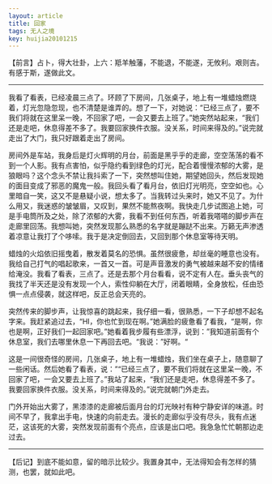 ```yaml
---
layout: article
title: 回家
tags: 无人之境
key: huijia20101215
---
```


【前言】占卜，得大壮卦，上六：羝羊触藩，不能退，不能遂，无攸利。艰则吉。有感于斯，遂做此文。

<!--more-->

*****

我看了看表，已经凌晨三点了。环顾了下房间，几张桌子，地上有一堆蜡烛燃烧着，灯光忽隐忽现，也不清楚是谁弄的。想了一下，对她说：“已经三点了，要不我们将就在这里呆一晚，不回家了吧，一会又要去上班了。”她突然站起来，“我们还是走吧，休息得差不多了。我要回家换件衣服。没关系，时间来得及的。”说完就走出了大门，我只好跟着走出了房间。

房间外是车站，我身后是灯火辉明的月台，前面是黑乎乎的走廊，空空荡荡的看不到一个人影。我有点害怕，似乎隐约看到绿色的灯光，配合着慢慢浓郁的大雾，是狼眼吗？这个念头不禁让我抖索了一下，突然想叫住她，期望她回头，然后发现她的面目变成了邪恶的魔鬼一般。我回头看了看月台，依旧灯光明亮，空空如也。心里暗自一笑，这又不是悬疑小说，想太多了。当我转过头来时，她又不见了。为什么用又，我迷惑的皱皱眉，又叹到，果然不能熬夜啊。我快走几步试图追上她，可是手电筒所及之处，除了浓郁的大雾，我看不到任何东西，听着我嗒嗒的脚步声在走廊里回荡。我想叫她，突然发现那么熟悉的名字就是蹦跶不出来。万籁无声渗透着凉意让我打了个哆嗦。我于是决定倒回去，又回到那个休息室等待天明。

蜡烛的火焰依旧摇曳着，散发着莫名的恐惧。虽然很疲惫，却丝毫的睡意也没有。我给自己打气的唱起歌来，一首又一首。可是声音激发的勇气被越来越不安的情绪给淹没。我看了看表，三点了。还是去那个月台看看，说不定有人在。垂头丧气的我找了半天还是没有发现一个人，索性仰躺在大厅，闭着眼睛，全身放松，任由恐惧一点点侵袭，就这样吧，反正总会天亮的。

突然传来的脚步声，让我惊喜的跳起来，我仔细一看，很熟悉，一下子却想不起名字来。我赶紧追过去，“HI，你也忙到现在啊。”她满脸的疲惫看了看我，“是啊，你也是啊，正好我们一起回家吧。”她看着我步履有些漂浮，说到：”我知道前面有个休息室，我们去哪里休息一下再回去吧。“我说：”好啊。“

这是一间很奇怪的房间，几张桌子，地上有一堆蜡烛，我们坐在桌子上，随意聊了一些闲话。然后她看了看表，说：”“已经三点了，要不我们将就在这里呆一晚，不回家了吧，一会又要去上班了。”我站了起来，“我们还是走吧，休息得差不多了。我要回家换件衣服。没关系，时间来得及的。”说完就朝门外走去。

门外开始出大雾了，黑漆漆的走廊被后面月台的灯光映衬有种宁静安详的味道。时间不早了，我拿出手电，快速的向前走去。漫长的走廊似乎没有尽头，我有点迷茫，这该死的大雾，突然发现前面有个亮点，应该是出口吧。我急急忙忙朝那边走过去。

****

【后记】到底不能如意，留的暗示比较少。我置身其中，无法得知会有怎样的猜测，也罢，就如此吧。
